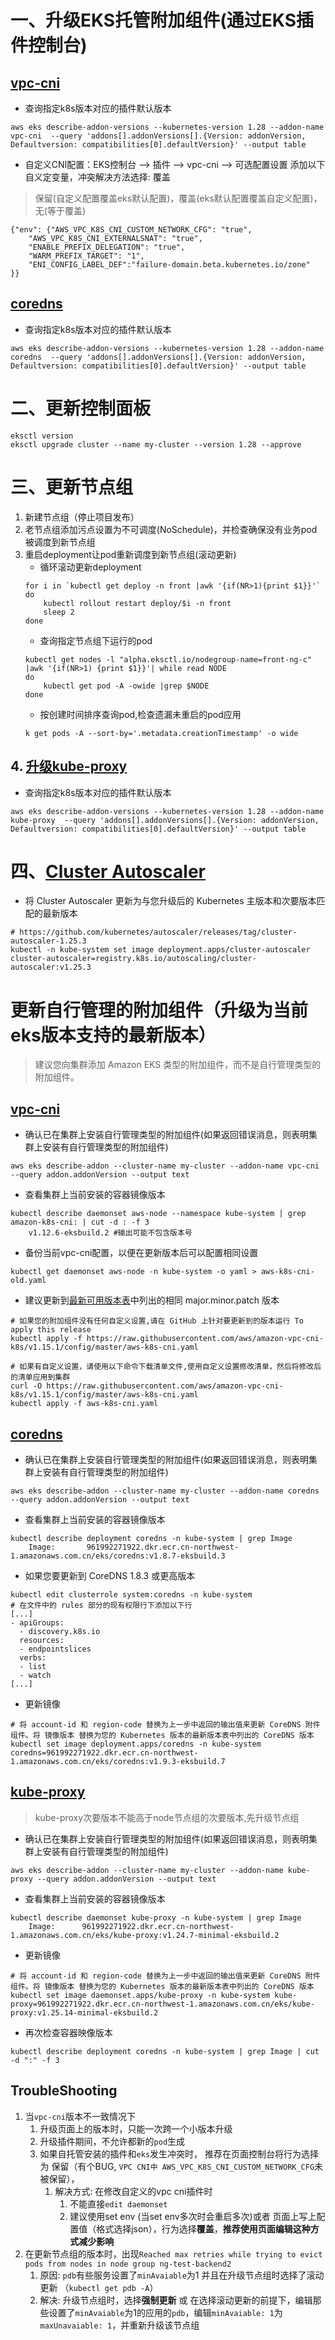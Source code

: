 # 一、升级EKS托管附加组件(通过EKS插件控制台)
## [vpc-cni](https://docs.amazonaws.cn/eks/latest/userguide/managing-vpc-cni.html)
* 查询指定k8s版本对应的插件默认版本
```
aws eks describe-addon-versions --kubernetes-version 1.28 --addon-name vpc-cni  --query 'addons[].addonVersions[].{Version: addonVersion, Defaultversion: compatibilities[0].defaultVersion}' --output table
```
* 自定义CNI配置：EKS控制台 --> 插件 --> vpc-cni --> 可选配置设置 添加以下自义定变量，冲突解决方法选择: 覆盖
>保留(自定义配置覆盖eks默认配置)，覆盖(eks默认配置覆盖自定义配置)，无(等于覆盖)
```
{"env": {"AWS_VPC_K8S_CNI_CUSTOM_NETWORK_CFG": "true",
    "AWS_VPC_K8S_CNI_EXTERNALSNAT": "true",
    "ENABLE_PREFIX_DELEGATION": "true",
    "WARM_PREFIX_TARGET": "1",
    "ENI_CONFIG_LABEL_DEF":"failure-domain.beta.kubernetes.io/zone"
}}
```
## [coredns](https://docs.amazonaws.cn/eks/latest/userguide/managing-coredns.html)
* 查询指定k8s版本对应的插件默认版本
```
aws eks describe-addon-versions --kubernetes-version 1.28 --addon-name coredns  --query 'addons[].addonVersions[].{Version: addonVersion, Defaultversion: compatibilities[0].defaultVersion}' --output table
```

# 二、更新控制面板
```
eksctl version
eksctl upgrade cluster --name my-cluster --version 1.28 --approve
```

# 三、更新节点组
1. 新建节点组（停止项目发布）
2. 老节点组添加污点设置为不可调度(NoSchedule)，并检查确保没有业务pod被调度到新节点组
3. 重启deployment让pod重新调度到新节点组(滚动更新)
    * 循环滚动更新deployment
    ```
    for i in `kubectl get deploy -n front |awk '{if(NR>1){print $1}}'`
    do
        kubectl rollout restart deploy/$i -n front
        sleep 2
    done
    ```
    * 查询指定节点组下运行的pod
    ```
    kubectl get nodes -l "alpha.eksctl.io/nodegroup-name=front-ng-c" |awk '{if(NR>1) {print $1}}'| while read NODE
    do
        kubectl get pod -A -owide |grep $NODE
    done
    ```
    * 按创建时间排序查询pod,检查遗漏未重启的pod应用
    ```
    k get pods -A --sort-by='.metadata.creationTimestamp' -o wide
    ```
## 4. [升级kube-proxy](https://docs.amazonaws.cn/eks/latest/userguide/managing-kube-proxy.html)
* 查询指定k8s版本对应的插件默认版本
```
aws eks describe-addon-versions --kubernetes-version 1.28 --addon-name kube-proxy  --query 'addons[].addonVersions[].{Version: addonVersion, Defaultversion: compatibilities[0].defaultVersion}' --output table
```

# 四、[Cluster Autoscaler](https://docs.amazonaws.cn/eks/latest/userguide/autoscaling.html)
* 将 Cluster Autoscaler 更新为与您升级后的 Kubernetes 主版本和次要版本匹配的最新版本
```
# https://github.com/kubernetes/autoscaler/releases/tag/cluster-autoscaler-1.25.3
kubectl -n kube-system set image deployment.apps/cluster-autoscaler cluster-autoscaler=registry.k8s.io/autoscaling/cluster-autoscaler:v1.25.3
```


# 更新自行管理的附加组件（升级为当前eks版本支持的最新版本）
>建议您向集群添加 Amazon EKS 类型的附加组件，而不是自行管理类型的附加组件。
## [vpc-cni](https://docs.aws.amazon.com/zh_cn/eks/latest/userguide/managing-vpc-cni.html#vpc-add-on-self-managed-update)
* 确认已在集群上安装自行管理类型的附加组件(如果返回错误消息，则表明集群上安装有自行管理类型的附加组件)
```
aws eks describe-addon --cluster-name my-cluster --addon-name vpc-cni --query addon.addonVersion --output text
```
* 查看集群上当前安装的容器镜像版本
```
kubectl describe daemonset aws-node --namespace kube-system | grep amazon-k8s-cni: | cut -d : -f 3
    v1.12.6-eksbuild.2 #输出可能不包含版本号
```
* 备份当前vpc-cni配置，以便在更新版本后可以配置相同设置
```
kubectl get daemonset aws-node -n kube-system -o yaml > aws-k8s-cni-old.yaml
```
* 建议更新到[最新可用版本表](https://docs.aws.amazon.com/zh_cn/eks/latest/userguide/managing-vpc-cni.html#vpc-cni-latest-available-version)中列出的相同 major.minor.patch 版本
```
# 如果您的附加组件没有任何自定义设置,请在 GitHub 上针对要更新到的版本运行 To apply this release
kubectl apply -f https://raw.githubusercontent.com/aws/amazon-vpc-cni-k8s/v1.15.1/config/master/aws-k8s-cni.yaml
```
```
# 如果有自定义设置，请使用以下命令下载清单文件,使用自定义设置修改清单，然后将修改后的清单应用到集群
curl -O https://raw.githubusercontent.com/aws/amazon-vpc-cni-k8s/v1.15.1/config/master/aws-k8s-cni.yaml
kubectl apply -f aws-k8s-cni.yaml
```

## [coredns](https://docs.aws.amazon.com/zh_cn/eks/latest/userguide/managing-coredns.html#coredns-add-on-self-managed-update)
* 确认已在集群上安装自行管理类型的附加组件(如果返回错误消息，则表明集群上安装有自行管理类型的附加组件)
```
aws eks describe-addon --cluster-name my-cluster --addon-name coredns --query addon.addonVersion --output text
```
* 查看集群上当前安装的容器镜像版本
```
kubectl describe deployment coredns -n kube-system | grep Image
    Image:       961992271922.dkr.ecr.cn-northwest-1.amazonaws.com.cn/eks/coredns:v1.8.7-eksbuild.3
```
* 如果您要更新到 CoreDNS 1.8.3 或更高版本
```
kubectl edit clusterrole system:coredns -n kube-system
# 在文件中的 rules 部分的现有权限行下添加以下行
[...]
- apiGroups:
  - discovery.k8s.io
  resources:
  - endpointslices
  verbs:
  - list
  - watch
[...]
```
* 更新镜像
```
# 将 account-id 和 region-code 替换为上一步中返回的输出值来更新 CoreDNS 附件组件。将 镜像版本 替换为您的 Kubernetes 版本的最新版本表中列出的 CoreDNS 版本
kubectl set image deployment.apps/coredns -n kube-system  coredns=961992271922.dkr.ecr.cn-northwest-1.amazonaws.com.cn/eks/coredns:v1.9.3-eksbuild.7
```

## [kube-proxy](https://docs.aws.amazon.com/zh_cn/eks/latest/userguide/managing-kube-proxy.html)
>kube-proxy次要版本不能高于node节点组的次要版本,先升级节点组
* 确认已在集群上安装自行管理类型的附加组件(如果返回错误消息，则表明集群上安装有自行管理类型的附加组件)
```
aws eks describe-addon --cluster-name my-cluster --addon-name kube-proxy --query addon.addonVersion --output text
```
* 查看集群上当前安装的容器镜像版本
```
kubectl describe daemonset kube-proxy -n kube-system | grep Image
    Image:      961992271922.dkr.ecr.cn-northwest-1.amazonaws.com.cn/eks/kube-proxy:v1.24.7-minimal-eksbuild.2
```
* 更新镜像
```
# 将 account-id 和 region-code 替换为上一步中返回的输出值来更新 CoreDNS 附件组件。将 镜像版本 替换为您的 Kubernetes 版本的最新版本表中列出的 CoreDNS 版本
kubectl set image daemonset.apps/kube-proxy -n kube-system kube-proxy=961992271922.dkr.ecr.cn-northwest-1.amazonaws.com.cn/eks/kube-proxy:v1.25.14-minimal-eksbuild.2
```
* 再次检查容器映像版本
```
kubectl describe deployment coredns -n kube-system | grep Image | cut -d ":" -f 3
```


## TroubleShooting

1. 当`vpc-cni`版本不一致情况下
   1. 升级页面上的版本时，只能一次跨一个小版本升级
   2. 升级插件期间，不允许都新的`pod`生成
   3. 如果自托管安装的插件和`eks`发生冲突时， 推荐在页面控制台将行为选择为 保留（有个BUG, `VPC CNI中 AWS_VPC_K8S_CNI_CUSTOM_NETWORK_CFG`未被保留）， 
      1. 解决方式: 在修改自定义的vpc cni插件时
         1. 不能直接`edit daemonset`
         2. 建议使用set env (当set env多次时会重启多次)或者 页面上写上配置值（格式选择json），行为选择**覆盖**，**推荐使用页面编辑这种方式减少影响**
2. 在更新节点组的版本时，出现`Reached max retries while trying to evict pods from nodes in node group ng-test-backend2`
   1. 原因: `pdb`有些服务设置了`minAvaiable`为1 并且在升级节点组时选择了滚动更新 （`kubectl get pdb -A`）
   2. 解决: 升级节点组时，选择**强制更新** 或 在选择滚动更新的前提下，编辑那些设置了`minAvaiable`为1的应用的`pdb`，编辑`minAvaiable: 1`为`maxUnavaiable: 1`，并重新升级该节点组